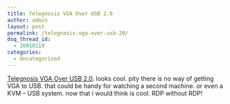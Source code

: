 ```yaml
---
title: Telegnosis VGA Over USB 2.0
author: admin
layout: post
permalink: /telegnosis-vga-over-usb-20/
dsq_thread_id:
  - 26010119
categories:
  - Uncategorized
---
```

[Telegnosis VGA Over USB 2.0][1]. looks cool. pity there is no way of getting VGA to USB. that could be handy for watching a second machine. or even a KVM &#8211; USB system. now that i would think is cool. RDP without RDP!

 [1]: http://www.gizmodo.com/archives/telegnosis-vga-over-usb-20-015848.php